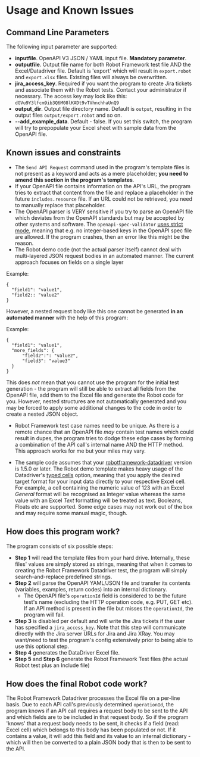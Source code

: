 # Usage and Known Issues

## Command Line Parameters

The following input parameter are supported:

- __inputfile__. OpenAPI V3 JSON / YAML input file. __Mandatory parameter__.
- __outputfile__. Output file name for both Robot Framework test file AND the Excel/Datadriver file. Default is 'export' which will result in ``export.robot`` and ``export.xlsx`` files. Existing files will always be overwritten.
- __jira_access_key__. Required if you want the program to create Jira tickets and associate them with the Robot tests. Contact your administrator if necessary. The access key may look like this: ``dGVu9Y3lfcm9ib3Q6M08lKADt9vTVhnchhaUnQ9``
- __output_dir__. Output file directory name. Default is ``output``, resulting in the output files ``output/export.robot`` and so on.
- __--add_example_data__. Default - false. If you set this switch, the program will try to prepopulate your Excel sheet with sample data from the OpenAPI file.

## Known issues and constraints

- The ``Send API Request``  command used in the program's template files is not present as a keyword and acts as a mere placeholder; __you need to amend this section in the program's templates__.
- If your OpenAPI file contains information on the API's URL, the program tries to extract that content from the file and replace a placeholder in the future ``includes.resource`` file. If an URL could not be retrieved, you need to manually replace that placeholder.
- The OpenAPI parser is VERY sensitive if you try to parse an OpenAPI file which deviates from the OpenAPI standards but may be accepted by other systems and software. The ``openapi-spec-validator`` [uses strict mode](https://github.com/RonnyPfannschmidt/prance#compatibility), meaning that e.g. no integer-based keys in the OpenAPI spec file are allowed. If the program crashes, then an error like this might be the reason.
- The Robot demo code (not the actual parser itself) cannot deal with multi-layered JSON request bodies in an automated manner. The current approach focuses on fields on a single layer

Example:

    {
      "field1": "value1",
      "field2:: "value2"
    }

However, a nested request body like this one cannot be generated __in an automated manner__ with the help of this program:

Example:

    {
      "field1": "value1",
	  "more_fields": {
          "field2":": "value2",
		  "field3": "value3"
	  }
    }

This does _not_ mean that you cannot use the program for the initial test generation - the program will still be able to extract all fields from the OpenAPI file, add them to the Excel file and generate the Robot code for you. However, nested structures are not automatically generated and you may be forced to apply some additional changes to the code in order to create a nested JSON object.

- Robot Framework test case names need to be unique. As there is a remote chance that an OpenAPI file _may_ contain test names which could result in dupes, the program tries to dodge these edge cases by forming a combination of the API call's internal name AND the HTTP method. This approach works for me but your miles may vary.

- The sample code assumes that your [robotframework-datadriver](https://github.com/Snooz82/robotframework-datadriver) version is 1.5.0 or later. The Robot demo template makes heavy usage of the Datadriver's [typed cells](https://github.com/Snooz82/robotframework-datadriver#ms-excel-and-typed-cells) option, meaning that you apply the desired target format for your input data directly to your respective Excel cell. For example, a cell containing the numeric value of 123 with an Excel _General_ format will be recognised as Integer value whereas the same value with an Excel _Text_ formatting will be treated as text. Booleans, Floats etc are supported. Some edge cases may not work out of the box and may require some manual magic, though.

## How does this program work?

The program consists of six possible steps:

- __Step 1__ will read the template files from your hard drive. Internally, these files' values are simply stored as strings, meaning that when it comes to creating the Robot Framework Datadriver test, the program will simply search-and-replace predefined strings.
- __Step 2__ will parse the OpenAPI YAML/JSON file and transfer its contents (variables, examples, return codes) into an internal dictionary.
  - The OpenAPI file's ``operationId`` field is considered to be the future test's name (excluding the HTTP operation code, e.g. PUT, GET etc). If an  API method is present in the file but misses the ``operationId``, the program will fail.
- __Step 3__ is disabled per default and will write the Jira tickets if the user has specified a ``jira_access_key``. Note that this step will communicate directly with the Jira server URLs for Jira and Jira XRay. You may want/need to test the program's config extensively prior to being able to use this optional step.
- __Step 4__ generates the DataDriver Excel file.
- __Step 5__ and __Step 6__ generate the Robot Framework Test files (the actual Robot test plus an Include file)

## How does the final Robot code work?

The Robot Framework Datadriver processes the Excel file on a per-line basis. Due to each API call's previously determined ``operationId``, the program knows if an API call requires a request body to be sent to the API and which fields are to be included in that request body. So if the program 'knows' that a request body needs to be sent, it checks if a field (read: Excel cell) which belongs to this body has been populated or not. If it contains a value, it will add this field and its value to an internal dictionary - which will then be converted to a plain JSON body that is then to be sent to the API.